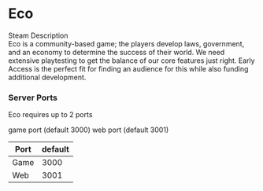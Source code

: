 # Eco
Steam Description  
Eco is a community-based game; the players develop laws, government, and an economy to determine the success of their world. We need extensive playtesting to get the balance of our core features just right. Early Access is the perfect fit for finding an audience for this while also funding additional development.

### Server Ports
Eco requires up to 2 ports

game port (default 3000)
web port (default 3001)


| Port    | default       |
|---------|---------------|
| Game    |     3000      |
| Web     |     3001      |